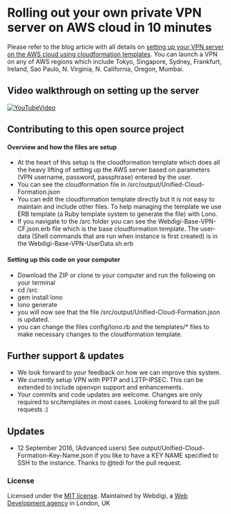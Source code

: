 # Rolling out your own private VPN server on AWS cloud in 10 minutes
Please refer to the blog article with all details on [setting up your VPN server on the AWS cloud using cloudformation templates](https://www.webdigi.co.uk/blog/2015/how-to-setup-your-own-private-secure-free-vpn-on-the-amazon-aws-cloud-in-10-minutes/). You can launch a VPN on any of AWS regions which include Tokyo, Singapore, Sydney, Frankfurt, Ireland, Sao Paulo, N. Virginia, N. California, Oregon, Mumbai.

## Video walkthrough on setting up the server
[![YouTubeVideo](http://i.imgur.com/OMQUry7.png)](http://youtu.be/fBBERp5CUgo)

## Contributing to this open source project
#### Overview and how the files are setup
- At the heart of this setup is the cloudformation template which does all the heavy lifting of setting up the AWS server based on parameters (VPN username, password, passphrase) entered by the user.
- You can see the cloudformation file in /src/output/Unified-Cloud-Formation.json
- You can edit the cloudformation template directly but it is not easy to maintain and include other files. To help managing the template we use ERB template (a Ruby template system to generate the file) with Lono.
- If you navigate to the /src folder you can see the Webdigi-Base-VPN-CF.json.erb file which is the base cloudformation template. The user-data (Shell commands that are run when instance is first created) is in the Webdigi-Base-VPN-UserData.sh.erb

#### Setting up this code on your computer 
- Download the ZIP or clone to your computer and run the following on your terminal
- cd /src
- gem install lono
- lono generate
- you will now see that the file /src/output/Unified-Cloud-Formation.json is updated.
- you can change the files config/lono.rb and the templates/* files to make necessary changes to the cloudformation template.
  

## Further support & updates
- We look forward to your feedback on how we can improve this system. 
- We currently setup VPN with PPTP and L2TP-IPSEC. This can be extended to include openvpn support and enhancements.
- Your commits and code updates are welcome. Changes are only required to src/templates in most cases. Looking forward to all the pull requests :)

## Updates
- 12 September 2016, (Advanced users) See output/Unified-Cloud-Formation-Key-Name.json if you like to have a KEY NAME specified to SSH to the instance. Thanks to @tedi for the pull request.

### License
Licensed under the [MIT license](https://github.com/webdigi/AWS-VPN-Server-Setup/blob/master/LICENSE.txt). Maintained by Webdigi, a [Web Development agency](https://www.webdigi.co.uk) in London, UK
